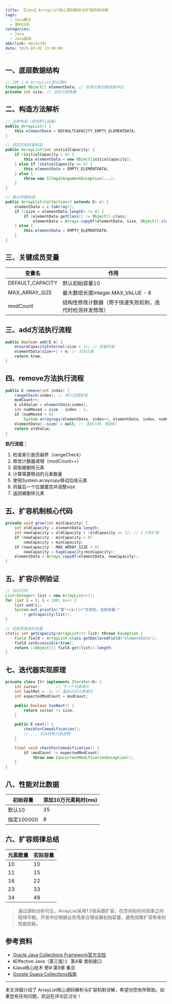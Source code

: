 ```yaml
---
title: 【Java】ArrayList核心源码解析与扩容机制详解
tags:
  - Java集合
  - 源码分析
categories:
  - Java
  - Java基础
abbrlink: 66c41391
date: 2025-03-06 13:00:00
---
```


## 一、底层数据结构
```java
// JDK 1.8 ArrayList部分源码
transient Object[] elementData; // 存储元素的数组缓冲区
private int size; // 当前元素数量
```

## 二、构造方法解析
```java
// 无参构造（使用默认容量）
public ArrayList() {
    this.elementData = DEFAULTCAPACITY_EMPTY_ELEMENTDATA;
}

// 指定初始容量构造
public ArrayList(int initialCapacity) {
    if (initialCapacity > 0) {
        this.elementData = new Object[initialCapacity];
    } else if (initialCapacity == 0) {
        this.elementData = EMPTY_ELEMENTDATA;
    } else {
        throw new IllegalArgumentException(...);
    }
}

// 集合参数构造
public ArrayList(Collection<? extends E> c) {
    elementData = c.toArray();
    if ((size = elementData.length) != 0) {
        if (elementData.getClass() != Object[].class)
            elementData = Arrays.copyOf(elementData, size, Object[].class);
    } else {
        this.elementData = EMPTY_ELEMENTDATA;
    }
}
```

## 三、关键成员变量
| 变量名 | 作用 |
|--------|------|
| DEFAULT_CAPACITY | 默认初始容量10 |
| MAX_ARRAY_SIZE | 最大数组长度Integer.MAX_VALUE - 8 |
| modCount | 结构性修改计数器（用于快速失败机制，迭代时检测并发修改） |

## 三、add方法执行流程
```java
public boolean add(E e) {
    ensureCapacityInternal(size + 1); // 容量检查
    elementData[size++] = e; // 添加元素
    return true;
}
```

## 四、remove方法执行流程
```java
public E remove(int index) {
    rangeCheck(index); // 索引范围检查
    modCount++;
    E oldValue = elementData(index);
    int numMoved = size - index - 1;
    if (numMoved > 0)
        System.arraycopy(elementData, index+1, elementData, index, numMoved);
    elementData[--size] = null; // 清除引用，帮助GC
    return oldValue;
}
```

**执行流程：**
1. 检查索引是否越界（rangeCheck）
2. 修改计数器递增（modCount++）
3. 获取被删除元素
4. 计算需要移动的元素数量
5. 使用System.arraycopy移动后续元素
6. 将最后一个位置置空并调整size
7. 返回被删除元素

## 五、扩容机制核心代码
```java
private void grow(int minCapacity) {
    int oldCapacity = elementData.length;
    int newCapacity = oldCapacity + (oldCapacity >> 1); // 1.5倍扩容
    if (newCapacity - minCapacity < 0)
        newCapacity = minCapacity;
    if (newCapacity - MAX_ARRAY_SIZE > 0)
        newCapacity = hugeCapacity(minCapacity);
    elementData = Arrays.copyOf(elementData, newCapacity);
}
```

## 五、扩容示例验证
```java
// 测试代码
List<Integer> list = new ArrayList<>();
for (int i = 0; i < 100; i++) {
    list.add(i);
    System.out.println("第"+(i+1)+"次添加，当前容量:" 
        + getCapacity(list));
}

// 反射获取真实容量
static int getCapacity(ArrayList<?> list) throws Exception {
    Field field = ArrayList.class.getDeclaredField("elementData");
    field.setAccessible(true);
    return ((Object[]) field.get(list)).length;
}
```

## 七、迭代器实现原理
```java
private class Itr implements Iterator<E> {
    int cursor;       // 下一个元素索引
    int lastRet = -1; // 最后访问元素索引
    int expectedModCount = modCount;

    public boolean hasNext() {
        return cursor != size;
    }

    public E next() {
        checkForComodification();
        // ... 实际获取元素逻辑
    }

    final void checkForComodification() {
        if (modCount != expectedModCount)
            throw new ConcurrentModificationException();
    }
}
```

## 八、性能对比数据
| 初始容量 | 添加10万元素耗时(ms) |
|---------|---------------------|
| 默认10   | 35                 |
| 指定100000 | 8                 |

## 六、扩容规律总结
| 元素数量 | 实际容量 |
|---------|---------|
| 10      | 10      |
| 11      | 15      |
| 16      | 22      |
| 23      | 33      |
| 34      | 49      |

> 通过源码分析可见，ArrayList采用1.5倍系数扩容，在空间和时间效率之间取得平衡。开发中应根据业务场景合理设置初始容量，避免频繁扩容带来的性能损耗。

## 参考资料

- [Oracle Java Collections Framework官方文档](https://docs.oracle.com/javase/8/docs/technotes/guides/collections/overview.html)
- 《Effective Java（第三版）》 第4章 类和接口
- 《Java核心技术 卷Ⅰ》 第9章 集合
- [Google Guava Collections指南](https://github.com/google/guava/wiki/CollectionUtilitiesExplained)

---

本文详细介绍了 ArrayList核心源码解析与扩容机制详解，希望对您有所帮助。如果您有任何问题，欢迎在评论区讨论！